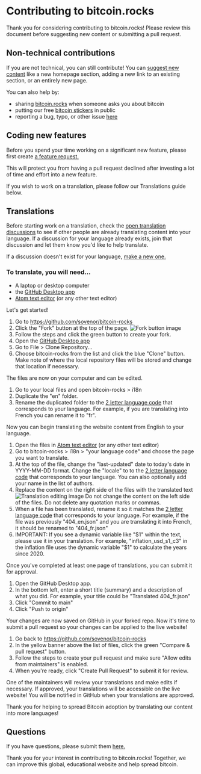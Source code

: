 # Contributing to bitcoin.rocks
Thank you for considering contributing to bitcoin.rocks! Please review this document before suggesting new content or submitting a pull request.

## Non-technical contributions
If you are not technical, you can still contribute! You can [suggest new content](https://github.com/sovenor/bitcoin-rocks/discussions/new?category=ideas) like a new homepage section, adding a new link to an existing section, or an entirely new page.

You can also help by:
- sharing [bitcoin.rocks](https://bitcoin.rocks) when someone asks you about bitcoin
- putting our free [bitcoin stickers](https://bitcoin.rocks/stickers) in public
- reporting a bug, typo, or other issue [here](https://github.com/sovenor/bitcoin-rocks/issues/new)

## Coding new features
Before you spend your time working on a significant new feature, please first create [a feature request.](https://github.com/sovenor/bitcoin-rocks/discussions/new?category=ideas)

This will protect you from having a pull request declined after investing a lot of time and effort into a new feature.

If you wish to work on a translation, please follow our Translations guide below.

## Translations
Before starting work on a translation, check the [open translation discussions](https://github.com/sovenor/bitcoin-rocks/discussions/categories/translations) to see if other people are already translating content into your language. If a discussion for your language already exists, join that discussion and let them know you'd like to help translate.

If a discussion doesn't exist for your language, [make a new one.](https://github.com/sovenor/bitcoin-rocks/discussions/new?category=translations)

### To translate, you will need...
- A laptop or desktop computer
- the [GitHub Desktop app](https://desktop.github.com/)
- [Atom text editor](https://atom-editor.cc/) (or any other text editor)

Let's get started!

1. Go to https://github.com/sovenor/bitcoin-rocks
2. Click the "Fork" button at the top of the page.
![Fork button image](https://bitcoin.rocks/img/contributing/translation-fork-button.png)
3. Follow the steps and click the green button to create your fork.
4. Open the [GitHub Desktop app](https://desktop.github.com/)
5. Go to File > Clone Repository...
6. Choose bitcoin-rocks from the list and click the blue "Clone" button. Make note of where the local repository files will be stored and change that location if necessary.

The files are now on your computer and can be edited.

1. Go to your local files and open bitcoin-rocks > i18n
2. Duplicate the "en" folder.
3. Rename the duplicated folder to the [2 letter language code](https://en.wikipedia.org/wiki/List_of_ISO_639_language_codes) that corresponds to your language. For example, if you are translating into French you can rename it to "fr".

Now you can begin translating the website content from English to your language.

1. Open the files in [Atom text editor](https://atom-editor.cc/) (or any other text editor)
2. Go to bitcoin-rocks > i18n > "your language code" and choose the page you want to translate.
3. At the top of the file, change the "last-updated" date to today's date in YYYY-MM-DD format. Change the "locale" to to the [2 letter language code](https://en.wikipedia.org/wiki/List_of_ISO_639_language_codes) that corresponds to your language. You can also optionally add your name in the list of authors.
4. Replace the content on the right side of the files with the translated text
![Translation editing image](https://bitcoin.rocks/img/contributing/translation-editing.png)
Do not change the content on the left side of the files. Do not delete any quotation marks or commas.
5. When a file has been translated, rename it so it matches the [2 letter language code](https://en.wikipedia.org/wiki/List_of_ISO_639_language_codes) that corresponds to your language. For example, if the file was previously "404_en.json" and you are translating it into French, it should be renamed to "404_fr.json"
6. IMPORTANT: If you see a dynamic variable like "$1" within the text, please use it in your translation. For example, "inflation_usd_s1_c3" in the inflation file uses the dynamic variable "$1" to calculate the years since 2020.

Once you've completed at least one page of translations, you can submit it for approval.

1. Open the GitHub Desktop app.
2. In the bottom left, enter a short title (summary) and a description of what you did. For example, your title could be "Translated 404_fr.json"
3. Click "Commit to main"
4. Click "Push to origin"

Your changes are now saved on GitHub in your forked repo. Now it's time to submit a pull request so your changes can be applied to the live website!

1. Go back to https://github.com/sovenor/bitcoin-rocks
2. In the yellow banner above the list of files, click the green "Compare & pull request" button.
3. Follow the steps to create your pull request and make sure "Allow edits from maintainers" is enabled.
4. When you're ready, click "Create Pull Request" to submit it for review.

One of the maintainers will review your translations and make edits if necessary. If approved, your translations will be accessible on the live website! You will be notified in GitHub when your translations are approved.

Thank you for helping to spread Bitcoin adoption by translating our content into more languages!

## Questions
If you have questions, please submit them [here.](https://github.com/sovenor/bitcoin-rocks/discussions/new?category=q-a)

Thank you for your interest in contributing to bitcoin.rocks! Together, we can improve this global, educational website and help spread bitcoin.
